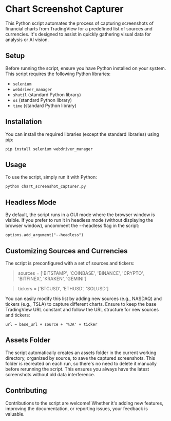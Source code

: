 # Chart Screenshot Capturer

This Python script automates the process of capturing screenshots of financial charts from TradingView for a predefined list of sources and currencies. It's designed to assist in quickly gathering visual data for analysis or AI vision.


## Setup

Before running the script, ensure you have Python installed on your system. This script requires the following Python libraries:
- `selenium`
- `webdriver_manager`
- `shutil` (standard Python library)
- `os` (standard Python library)
- `time` (standard Python library)


## Installation

You can install the required libraries (except the standard libraries) using pip:

`pip install selenium webdriver_manager`


## Usage

To use the script, simply run it with Python:

`python chart_screenshot_capturer.py`


## Headless Mode 
By default, the script runs in a GUI mode where the browser window is visible. If you prefer to run it in headless mode (without displaying the browser window), uncomment the --headless flag in the script:

`options.add_argument("--headless")`


## Customizing Sources and Currencies 

The script is preconfigured with a set of sources and tickers:

> sources = ['BITSTAMP', 'COINBASE', 'BINANCE', 'CRYPTO', 'BITFINEX', 'KRAKEN', 'GEMINI'] 

> tickers = ['BTCUSD', 'ETHUSD', 'SOLUSD']

You can easily modify this list by adding new sources (e.g., NASDAQ) and tickers (e.g., TSLA) to capture different charts. Ensure to keep the base TradingView URL constant and follow the URL structure for new sources and tickers:

`url = base_url + source + '%3A' + ticker`


## Assets Folder 

The script automatically creates an assets folder in the current working directory, organized by source, to save the captured screenshots. This folder is recreated on each run, so there's no need to delete it manually before rerunning the script. This ensures you always have the latest screenshots without old data interference.


## Contributing 

Contributions to the script are welcome! Whether it's adding new features, improving the documentation, or reporting issues, your feedback is valuable.
